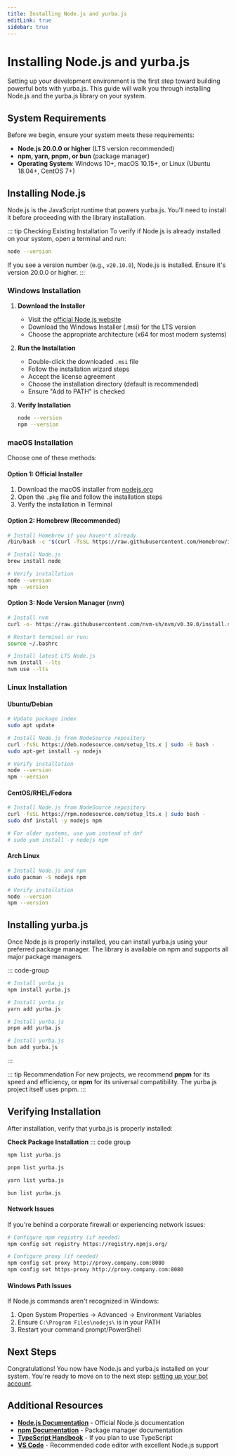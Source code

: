 ```yaml
---
title: Installing Node.js and yurba.js
editLink: true
sidebar: true
---
```


# Installing Node.js and yurba.js

Setting up your development environment is the first step toward building powerful bots with yurba.js. This guide will walk you through installing Node.js and the yurba.js library on your system.

## System Requirements

Before we begin, ensure your system meets these requirements:

- **Node.js 20.0.0 or higher** (LTS version recommended)
- **npm, yarn, pnpm, or bun** (package manager)
- **Operating System**: Windows 10+, macOS 10.15+, or Linux (Ubuntu 18.04+, CentOS 7+)

## Installing Node.js

Node.js is the JavaScript runtime that powers yurba.js. You'll need to install it before proceeding with the library installation.

::: tip Checking Existing Installation
To verify if Node.js is already installed on your system, open a terminal and run:
```bash
node --version
```
If you see a version number (e.g., `v20.10.0`), Node.js is installed. Ensure it's version 20.0.0 or higher.
:::

### Windows Installation

1. **Download the Installer**
   - Visit the [official Node.js website](https://nodejs.org/en/download)
   - Download the Windows Installer (.msi) for the LTS version
   - Choose the appropriate architecture (x64 for most modern systems)

2. **Run the Installation**
   - Double-click the downloaded `.msi` file
   - Follow the installation wizard steps
   - Accept the license agreement
   - Choose the installation directory (default is recommended)
   - Ensure "Add to PATH" is checked

3. **Verify Installation**
   ```bash
   node --version
   npm --version
   ```

### macOS Installation

Choose one of these methods:

#### Option 1: Official Installer
1. Download the macOS installer from [nodejs.org](https://nodejs.org/en/download)
2. Open the `.pkg` file and follow the installation steps
3. Verify the installation in Terminal

#### Option 2: Homebrew (Recommended)
```bash
# Install Homebrew if you haven't already
/bin/bash -c "$(curl -fsSL https://raw.githubusercontent.com/Homebrew/install/HEAD/install.sh)"

# Install Node.js
brew install node

# Verify installation
node --version
npm --version
```

#### Option 3: Node Version Manager (nvm)
```bash
# Install nvm
curl -o- https://raw.githubusercontent.com/nvm-sh/nvm/v0.39.0/install.sh | bash

# Restart terminal or run:
source ~/.bashrc

# Install latest LTS Node.js
nvm install --lts
nvm use --lts
```

### Linux Installation

#### Ubuntu/Debian
```bash
# Update package index
sudo apt update

# Install Node.js from NodeSource repository
curl -fsSL https://deb.nodesource.com/setup_lts.x | sudo -E bash -
sudo apt-get install -y nodejs

# Verify installation
node --version
npm --version
```

#### CentOS/RHEL/Fedora
```bash
# Install Node.js from NodeSource repository
curl -fsSL https://rpm.nodesource.com/setup_lts.x | sudo bash -
sudo dnf install -y nodejs npm

# For older systems, use yum instead of dnf
# sudo yum install -y nodejs npm
```

#### Arch Linux
```bash
# Install Node.js and npm
sudo pacman -S nodejs npm

# Verify installation
node --version
npm --version
```

## Installing yurba.js

Once Node.js is properly installed, you can install yurba.js using your preferred package manager. The library is available on npm and supports all major package managers.

::: code-group

```bash [npm]
# Install yurba.js
npm install yurba.js
```

```bash [yarn]
# Install yurba.js
yarn add yurba.js
```

```bash [pnpm]
# Install yurba.js
pnpm add yurba.js
```

```bash [bun]
# Install yurba.js
bun add yurba.js

```

:::

::: tip Recommendation
For new projects, we recommend **pnpm** for its speed and efficiency, or **npm** for its universal compatibility. The yurba.js project itself uses pnpm.
:::

## Verifying Installation

After installation, verify that yurba.js is properly installed:

**Check Package Installation**
   ::: code group

   ```sh [npm]
   npm list yurba.js
   ```

   ```sh [pnpm]
   pnpm list yurba.js
   ```

   ```sh [yarn]
   yarn list yurba.js
   ```

   ```sh [bun]
   bun list yurba.js
   ```

#### Network Issues
If you're behind a corporate firewall or experiencing network issues:

```bash
# Configure npm registry (if needed)
npm config set registry https://registry.npmjs.org/

# Configure proxy (if needed)
npm config set proxy http://proxy.company.com:8080
npm config set https-proxy http://proxy.company.com:8080
```

#### Windows Path Issues
If Node.js commands aren't recognized in Windows:

1. Open System Properties → Advanced → Environment Variables
2. Ensure `C:\Program Files\nodejs\` is in your PATH
3. Restart your command prompt/PowerShell

## Next Steps

Congratulations! You now have Node.js and yurba.js installed on your system. You're ready to move on to the next step: [setting up your bot account](/setup/setting-up-bot-account).

## Additional Resources

- **[Node.js Documentation](https://nodejs.org/docs/)** - Official Node.js documentation
- **[npm Documentation](https://docs.npmjs.com/)** - Package manager documentation
- **[TypeScript Handbook](https://www.typescriptlang.org/docs/)** - If you plan to use TypeScript
- **[VS Code](https://code.visualstudio.com/)** - Recommended code editor with excellent Node.js support
